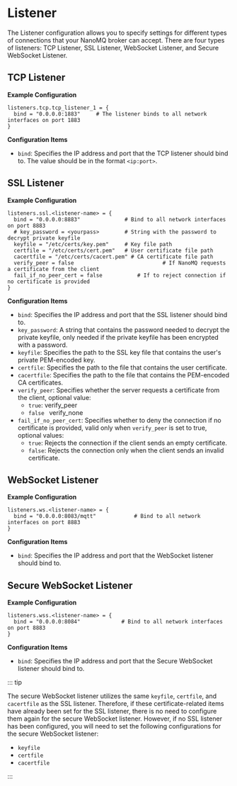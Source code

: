 # Listener 

The Listener configuration allows you to specify settings for different types of connections that your NanoMQ broker can accept. There are four types of listeners: TCP Listener, SSL Listener, WebSocket Listener, and Secure WebSocket Listener.

## TCP Listener

**Example Configuration**

```hcl
listeners.tcp.tcp_listener_1 = {
  bind = "0.0.0.0:1883"     # The listener binds to all network interfaces on port 1883
}
```

**Configuration Items**

- `bind`: Specifies the IP address and port that the TCP listener should bind to. The value should be in the format `<ip:port>`.

## SSL Listener

**Example Configuration**

```hcl
listeners.ssl.<listener-name> = {
  bind = "0.0.0.0:8883"              # Bind to all network interfaces on port 8883
  # key_password = <yourpass>        # String with the password to decrypt private keyfile
  keyfile = "/etc/certs/key.pem"     # Key file path
  certfile = "/etc/certs/cert.pem"   # User certificate file path
  cacertfile = "/etc/certs/cacert.pem" # CA certificate file path
  verify_peer = false					  		 # If NanoMQ requests a certificate from the client 	
  fail_if_no_peer_cert = false			 # If to reject connection if no certificate is provided
}
```

**Configuration Items**

- `bind`: Specifies the IP address and port that the SSL listener should bind to.
- `key_password`: A string that contains the password needed to decrypt the private keyfile, only needed if the private keyfile has been encrypted with a password. 
- `keyfile`: Specifies the path to the SSL key file that contains the user's private PEM-encoded key.
- `certfile`: Specifies the path to the file that contains the user certificate.
- `cacertfile`: Specifies the path to the file that contains the PEM-encoded CA certificates.
- `verify_peer`: Specifies whether the server requests a certificate from the client, optional value: 
  - `true`: verify_peer
  - `false ` verify_none
- `fail_if_no_peer_cert`: Specifies whether to deny the connection if no certificate is provided, valid only when `verify_peer` is set to true, optional values: 
  - `true`: Rejects the connection if the client sends an empty certificate.
  - `false`: Rejects the connection only when the client sends an invalid certificate.

## WebSocket Listener

**Example Configuration**

```hcl
listeners.ws.<listener-name> = {
  bind = "0.0.0.0:8083/mqtt"			# Bind to all network interfaces on port 8883
}
```

**Configuration Items**

- `bind`: Specifies the IP address and port that the WebSocket listener should bind to.

## Secure WebSocket Listener

**Example Configuration**

```hcl
listeners.wss.<listener-name> = {
  bind = "0.0.0.0:8084"           	# Bind to all network interfaces on port 8883
}
```

**Configuration Items**

- `bind`: Specifies the IP address and port that the Secure WebSocket listener should bind to.

::: tip

The secure WebSocket listener utilizes the same `keyfile`, `certfile`, and `cacertfile` as the SSL listener. Therefore, if these certificate-related items have already been set for the SSL listener, there is no need to configure them again for the secure WebSocket listener. However, if no SSL listener has been configured, you will need to set the following configurations for the secure WebSocket listener:

- `keyfile`
- `certfile`
- `cacertfile`

:::